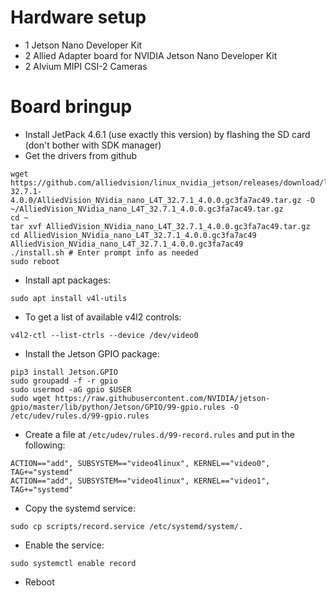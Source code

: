 # Hardware setup
* 1 Jetson Nano Developer Kit
* 2 Allied Adapter board for NVIDIA Jetson Nano Developer Kit
* 2 Alvium MIPI CSI-2 Cameras

# Board bringup

* Install JetPack 4.6.1 (use exactly this version) by flashing the SD card (don't bother with SDK manager)
* Get the drivers from github
```
wget https://github.com/alliedvision/linux_nvidia_jetson/releases/download/l4t-32.7.1-4.0.0/AlliedVision_NVidia_nano_L4T_32.7.1_4.0.0.gc3fa7ac49.tar.gz -O ~/AlliedVision_NVidia_nano_L4T_32.7.1_4.0.0.gc3fa7ac49.tar.gz
cd ~
tar xvf AlliedVision_NVidia_nano_L4T_32.7.1_4.0.0.gc3fa7ac49.tar.gz
cd AlliedVision_NVidia_nano_L4T_32.7.1_4.0.0.gc3fa7ac49
AlliedVision_NVidia_nano_L4T_32.7.1_4.0.0.gc3fa7ac49
./install.sh # Enter prompt info as needed
sudo reboot
```
* Install apt packages:
```
sudo apt install v4l-utils
```
* To get a list of available v4l2 controls:
```
v4l2-ctl --list-ctrls --device /dev/video0
```
* Install the Jetson GPIO package:
```
pip3 install Jetson.GPIO
sudo groupadd -f -r gpio
sudo usermod -aG gpio $USER
sudo wget https://raw.githubusercontent.com/NVIDIA/jetson-gpio/master/lib/python/Jetson/GPIO/99-gpio.rules -O /etc/udev/rules.d/99-gpio.rules
```
* Create a file at `/etc/udev/rules.d/99-record.rules` and put in the following:
```
ACTION=="add", SUBSYSTEM=="video4linux", KERNEL=="video0", TAG+="systemd"
ACTION=="add", SUBSYSTEM=="video4linux", KERNEL=="video1", TAG+="systemd"
```
* Copy the systemd service:
```
sudo cp scripts/record.service /etc/systemd/system/.
```
* Enable the service:
```
sudo systemctl enable record
```
* Reboot
